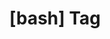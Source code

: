 ---
article_id: 0
description: List of articles under [bash] tag.
image: http://huntingbears.com.ve/static/img/site/mstile-310x310.png
layout: tag
slug: bash
title: '[bash] Tag'
---